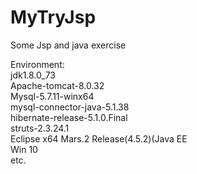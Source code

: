 # MyTryJsp <br/>
Some Jsp and java exercise <br/>

Environment: <br/>
<Java> jdk1.8.0_73 <br/>
Apache-tomcat-8.0.32 <br/>
Mysql-5.7.11-winx64 <br/>
mysql-connector-java-5.1.38 <br/>
hibernate-release-5.1.0.Final <br/>
struts-2.3.24.1 <br/>
Eclipse x64 Mars.2 Release(4.5.2)(Java EE <br/>
Win 10 <br/>
etc.<br/>
